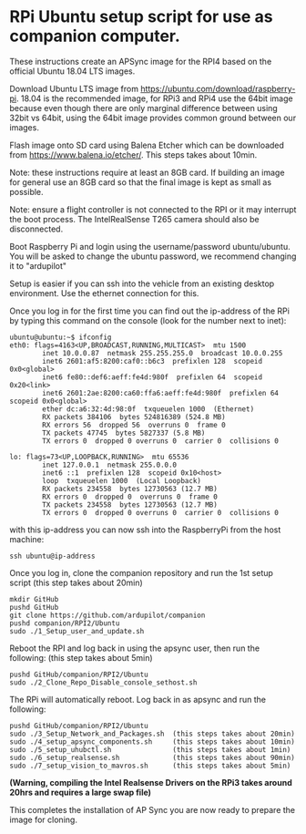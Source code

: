 # RPi Ubuntu setup script for use as companion computer.

These instructions create an APSync image for the RPI4 based on the official Ubuntu 18.04 LTS images.

Download Ubuntu LTS image from https://ubuntu.com/download/raspberry-pi.  18.04 is the recommended image, for RPi3 and RPi4 use the 64bit image because even though there are only marginal difference between using 32bit vs 64bit, using the 64bit image provides common ground between our images.

Flash image onto SD card using Balena Etcher which can be downloaded from https://www.balena.io/etcher/.   This steps takes about 10min.

Note: these instructions require at least an 8GB card.  If building an image for general use an 8GB card so that the final image is kept as small as possible.

Note: ensure a flight controller is not connected to the RPI or it may interrupt the boot process.  The IntelRealSense T265 camera should also be disconnected.

Boot Raspberry Pi and login using the username/password ubuntu/ubuntu.
You will be asked to change the ubuntu password, we recommend changing it to "ardupilot"

Setup is easier if you can ssh into the vehicle from an existing desktop environment.  Use the ethernet connection for this.

Once you log in for the first time you can find out the ip-address of the RPi by typing this command on the console (look for the number next to inet):
```console
ubuntu@ubuntu:~$ ifconfig
eth0: flags=4163<UP,BROADCAST,RUNNING,MULTICAST>  mtu 1500
        inet 10.0.0.87  netmask 255.255.255.0  broadcast 10.0.0.255
        inet6 2601:af5:8200:caf0::b6c3  prefixlen 128  scopeid 0x0<global>
        inet6 fe80::def6:aeff:fe4d:980f  prefixlen 64  scopeid 0x20<link>
        inet6 2601:2ae:8200:ca60:ffa6:aeff:fe4d:980f  prefixlen 64  scopeid 0x0<global>
        ether dc:a6:32:4d:98:0f  txqueuelen 1000  (Ethernet)
        RX packets 384106  bytes 524816389 (524.8 MB)
        RX errors 56  dropped 56  overruns 0  frame 0
        TX packets 47745  bytes 5827337 (5.8 MB)
        TX errors 0  dropped 0 overruns 0  carrier 0  collisions 0

lo: flags=73<UP,LOOPBACK,RUNNING>  mtu 65536
        inet 127.0.0.1  netmask 255.0.0.0
        inet6 ::1  prefixlen 128  scopeid 0x10<host>
        loop  txqueuelen 1000  (Local Loopback)
        RX packets 234558  bytes 12730563 (12.7 MB)
        RX errors 0  dropped 0  overruns 0  frame 0
        TX packets 234558  bytes 12730563 (12.7 MB)
        TX errors 0  dropped 0 overruns 0  carrier 0  collisions 0

```

with this ip-address you can now ssh into the RaspberryPi from the host machine:
```console
ssh ubuntu@ip-address
```

Once you log in, clone the companion repository and run the 1st setup script (this step takes about 20min)
```console
mkdir GitHub
pushd GitHub
git clone https://github.com/ardupilot/companion
pushd companion/RPI2/Ubuntu
sudo ./1_Setup_user_and_update.sh
```

Reboot the RPI and log back in using the apsync user, then run the following: (this step takes about 5min)
```console
pushd GitHub/companion/RPI2/Ubuntu
sudo ./2_Clone_Repo_Disable_console_sethost.sh
```

The RPi will automatically reboot. Log back in as apsync and run the following:
```console
pushd GitHub/companion/RPI2/Ubuntu
sudo ./3_Setup_Network_and_Packages.sh  (this steps takes about 20min)
sudo ./4_setup_apsync_components.sh     (this steps takes about 10min)
sudo ./5_setup_uhubctl.sh               (this steps takes about 1min)
sudo ./6_setup_realsense.sh             (this steps takes about 90min)
sudo ./7_setup_vision_to_mavros.sh      (this steps takes about 5min)
```

**(Warning, compiling the Intel Realsense Drivers on the RPi3 takes around 20hrs and requires a large swap file)**

This completes the installation of AP Sync you are now ready to prepare the image for cloning.

